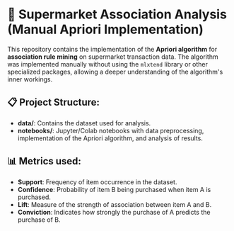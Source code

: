 # 🛒 Supermarket Association Analysis (Manual Apriori Implementation)

This repository contains the implementation of the **Apriori algorithm** for **association rule mining** on supermarket transaction data. The algorithm was implemented manually without using the `mlxtend` library or other specialized packages, allowing a deeper understanding of the algorithm's inner workings.

## 📋 Project Structure:
- **data/**: Contains the dataset used for analysis.
- **notebooks/**: Jupyter/Colab notebooks with data preprocessing, implementation of the Apriori algorithm, and analysis of results.

## 📊 Metrics used:
- **Support**: Frequency of item occurrence in the dataset.
- **Confidence**: Probability of item B being purchased when item A is purchased.
- **Lift**: Measure of the strength of association between item A and B.
- **Conviction**: Indicates how strongly the purchase of A predicts the purchase of B.
